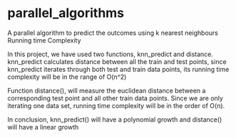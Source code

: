 # parallel_algorithms
A parallel algorithm to predict the outcomes using k nearest neighbours
Running time Complexity

In this project, we have used two functions, knn_predict and distance. knn_predict calculates distance between all the train and test points, since knn_predict iterates through both test and train data points, its running time complexity will be in the range of O(n^2)

Function distance(), will measure the euclidean distance between a corresponding test point and all other train data points. Since we are only iterating one data set, running time complexity will be in the order of O(n).

In conclusion, knn_predict() will have a polynomial growth and distance() will have a linear growth
